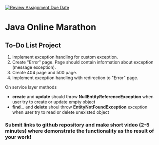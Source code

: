 [![Review Assignment Due Date](https://classroom.github.com/assets/deadline-readme-button-22041afd0340ce965d47ae6ef1cefeee28c7c493a6346c4f15d667ab976d596c.svg)](https://classroom.github.com/a/fcC7yEpn)
# Java Online Marathon
## To-Do List Project
1. Implement exception handling for custom exception.
2. Create "Error" page. Page should contain information about exception (message exception).
3. Create 404 page and 500 page.
4. Implement exception handling with redirection to "Error" page.

On service layer methods 
- **create** and **update** should throw **NullEntityReferenceException** when user try to create or update empty object
- **find**... and **delete** shoul throw **EntityNotFoundException** exception when user try to read or delete unexisted object

### Submit links to github repository and make short video (2-5 minutes) where demonstrate the functionality as the result of your work! ###
 

